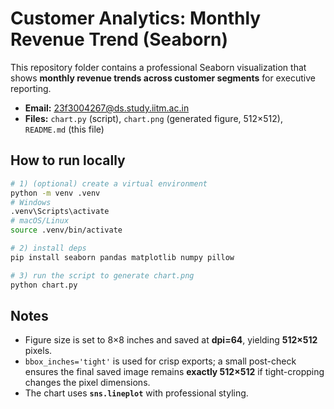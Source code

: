 # Customer Analytics: Monthly Revenue Trend (Seaborn)

This repository folder contains a professional Seaborn visualization that shows **monthly revenue trends across customer segments** for executive reporting.

- **Email:** 23f3004267@ds.study.iitm.ac.in
- **Files:** `chart.py` (script), `chart.png` (generated figure, 512×512), `README.md` (this file)

## How to run locally

```bash
# 1) (optional) create a virtual environment
python -m venv .venv
# Windows
.venv\Scripts\activate
# macOS/Linux
source .venv/bin/activate

# 2) install deps
pip install seaborn pandas matplotlib numpy pillow

# 3) run the script to generate chart.png
python chart.py
```

## Notes
- Figure size is set to 8×8 inches and saved at **dpi=64**, yielding **512×512** pixels.
- `bbox_inches='tight'` is used for crisp exports; a small post-check ensures the final saved image remains **exactly 512×512** if tight-cropping changes the pixel dimensions.
- The chart uses **`sns.lineplot`** with professional styling.

